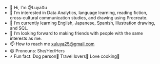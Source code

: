 - 👋 Hi, I’m @LuyaXu
- 👀 I’m interested in Data Analytics, language learning, reading fiction, cross-cultural communication studies, and drawing using Procreate.
- 🌱 I’m currently learning English, Japanese, Spanish, Illustration drawing, and SQL.
- 💞️ I’m looking forward to making friends with people with the same interests as me.
- 📫 How to reach me xuluya25@gmail.com
- 😄 Pronouns: She/Her/Hers
- ⚡ Fun fact: Dog person🐶 Travel lovers🛫 Love cooking🍳

<!---
LuyaXu/LuyaXu is a ✨ special ✨ repository because its `README.md` (this file) appears on your GitHub profile.
You can click the Preview link to take a look at your changes.
--->
